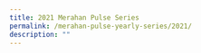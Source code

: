 ```yaml
---
title: 2021 Merahan Pulse Series
permalink: /merahan-pulse-yearly-series/2021/
description: ""
---
```


